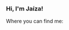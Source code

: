 ### Hi, I'm Jaíza!


Where you can find me:

<script src="https://platform.linkedin.com/badges/js/profile.js" async defer type="text/javascript"></script>
